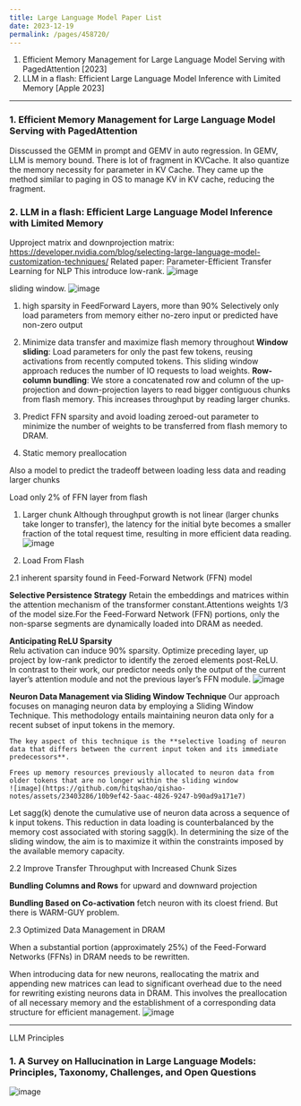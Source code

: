 ```yaml
---
title: Large Language Model Paper List
date: 2023-12-19
permalink: /pages/458720/
---
```


1. Efficient Memory Management for Large Language Model Serving with PagedAttention [2023]
2. LLM in a flash: Efficient Large Language Model Inference with Limited Memory [Apple 2023]

---
### 1. Efficient Memory Management for Large Language Model Serving with PagedAttention
Disscussed the GEMM in prompt and GEMV in auto regression.
In GEMV, LLM is memory bound. There is lot of fragment in KVCache.
It also quantize the memory necessity for parameter in KV Cache.
They came up the method similar to paging in OS to manage KV in KV cache, reducing the fragment.

### 2. LLM in a flash: Efficient Large Language Model Inference with Limited Memory

Upproject matrix and downprojection matrix:
https://developer.nvidia.com/blog/selecting-large-language-model-customization-techniques/
Related paper:
Parameter-Efficient Transfer Learning for NLP
This introduce low-rank.
![image](https://github.com/hitqshao/qishao-notes/assets/23403286/14c7f4b6-7709-48b9-9871-77296acb8e19)

sliding window.
![image](https://github.com/hitqshao/qishao-notes/assets/23403286/b3d007ea-743d-445b-8236-8e1aaaea816e)

1. high sparsity in FeedForward Layers, more than 90%
   Selectively only load parameters from memory either no-zero input or predicted have non-zero output 
2. Minimize data transfer and maximize flash memory throughout
   **Window sliding**: Load parameters for only the past few tokens, reusing activations from recently computed tokens. This sliding window approach reduces the number of IO requests to load weights.
   **Row-column bundling**: We store a concatenated row and column of the up-projection and down-projection layers to read bigger contiguous chunks from flash memory. This increases throughput by reading larger chunks.

3. Predict FFN sparsity and avoid loading zeroed-out parameter
   to minimize the number of weights to be transferred from flash memory to DRAM.

4. Static memory preallocation

Also a model to predict the tradeoff between loading less data and reading larger chunks

Load only 2% of FFN layer from flash

1. Larger chunk
  Although throughput growth is not linear (larger chunks take longer to transfer), the latency for the initial byte becomes a smaller fraction of the total request time, resulting in more efficient data reading.
![image](https://github.com/hitqshao/qishao-notes/assets/23403286/de3b1b16-fc7e-4ce9-bba6-aa6ad2bccf34)

2. Load From Flash
   
  2.1  inherent sparsity found in Feed-Forward Network (FFN) model
  
   **Selective Persistence Strategy**
      Retain the embeddings and matrices within the attention mechanism of the transformer constant.Attentions weights 1/3 of the model size.For the Feed-Forward Network (FFN) portions, only the non-sparse segments are dynamically loaded into DRAM as needed.
   
   **Anticipating ReLU Sparsity**   
      Relu activation can induce 90% sparsity. Optimize preceding layer, up project by low-rank predictor to identify the zeroed elements post-ReLU.   
      In contrast to their work, our predictor needs only the output of the current layer’s attention module and not the previous layer’s FFN module.
![image](https://github.com/hitqshao/qishao-notes/assets/23403286/85f3c2dc-a352-4506-b4d4-08abb896e8c7)


   **Neuron Data Management via Sliding Window Technique**
     Our approach focuses on managing neuron data by employing a Sliding Window Technique. This methodology entails maintaining neuron data only for a recent subset of input tokens in the memory.
   
    The key aspect of this technique is the **selective loading of neuron data that differs between the current input token and its immediate predecessors**.
   
    Frees up memory resources previously allocated to neuron data from older tokens that are no longer within the sliding window
    ![image](https://github.com/hitqshao/qishao-notes/assets/23403286/10b9ef42-5aac-4826-9247-b90ad9a171e7)

   Let sagg(k) denote the cumulative use of neuron data across a sequence of k input tokens.
   This reduction in data loading is counterbalanced by the memory cost associated with storing sagg(k). In determining the size of the sliding window, the aim is to maximize it within the constraints imposed by the available memory capacity.

  2.2 Improve Transfer Throughput with Increased Chunk Sizes
  
   **Bundling Columns and Rows** for upward and downward projection
      
   **Bundling Based on Co-activation** fetch neuron with its cloest friend. But there is WARM-GUY problem.
      
  2.3 Optimized Data Management in DRAM
  
  When a substantial portion (approximately 25%) of the Feed-Forward Networks (FFNs) in DRAM needs to be rewritten. 
      
  When introducing data for new neurons, reallocating the matrix and appending new matrices can lead to significant overhead due to the need for rewriting existing neurons data in DRAM. This involves the preallocation of all necessary memory and the establishment of a corresponding data structure for efficient management.
![image](https://github.com/hitqshao/qishao-notes/assets/23403286/39b7adfe-fad8-4bd3-9be3-f084c260fcec)

---
LLM Principles
### 1. A Survey on Hallucination in Large Language Models: Principles, Taxonomy, Challenges, and Open Questions
![image](https://github.com/hitqshao/qishao-notes/assets/23403286/35d4a401-2b5f-43ea-8070-8d1043f9d8e2)

